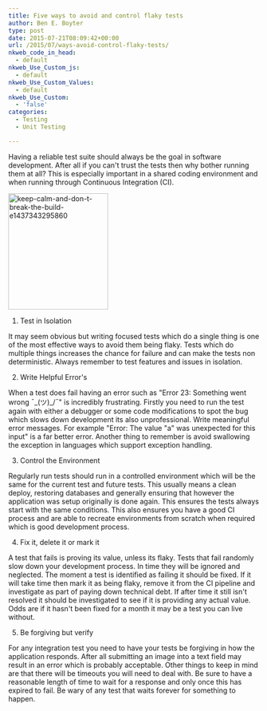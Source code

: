 ```yaml
---
title: Five ways to avoid and control flaky tests
author: Ben E. Boyter
type: post
date: 2015-07-21T08:09:42+00:00
url: /2015/07/ways-avoid-control-flaky-tests/
nkweb_code_in_head:
  - default
nkweb_Use_Custom_js:
  - default
nkweb_Use_Custom_Values:
  - default
nkweb_Use_Custom:
  - 'false'
categories:
  - Testing
  - Unit Testing

---
```

Having a reliable test suite should always be the goal in software development. After all if you can't trust the tests then why bother running them at all? This is especially important in a shared coding environment and when running through Continuous Integration (CI).

[<img class="alignnone size-full wp-image-1327" src="http://www.boyter.org/wp-content/uploads/2016/08/keep-calm-and-don-t-break-the-build-e1437343295860.png" alt="keep-calm-and-don-t-break-the-build-e1437343295860" width="200" height="233" />][1]

1. Test in Isolation

It may seem obvious but writing focused tests which do a single thing is one of the most effective ways to avoid them being flaky. Tests which do multiple things increases the chance for failure and can make the tests non deterministic. Always remember to test features and issues in isolation.

2. Write Helpful Error's

When a test does fail having an error such as "Error 23: Something went wrong ¯\_(ツ)_/¯" is incredibly frustrating. Firstly you need to run the test again with either a debugger or some code modifications to spot the bug which slows down development its also unprofessional. Write meaningful error messages. For example "Error: The value "a" was unexpected for this input" is a far better error. Another thing to remember is avoid swallowing the exception in languages which support exception handling.

3. Control the Environment

Regularly run tests should run in a controlled environment which will be the same for the current test and future tests. This usually means a clean deploy, restoring databases and generally ensuring that however the application was setup originally is done again. This ensures the tests always start with the same conditions. This also ensures you have a good CI process and are able to recreate environments from scratch when required which is good development process.

4. Fix it, delete it or mark it

A test that fails is proving its value, unless its flaky. Tests that fail randomly slow down your development process. In time they will be ignored and neglected. The moment a test is identified as failing it should be fixed. If it will take time then mark it as being flaky, remove it from the CI pipeline and investigate as part of paying down technical debt. If after time it still isn't resolved it should be investigated to see if it is providing any actual value. Odds are if it hasn't been fixed for a month it may be a test you can live without.

5. Be forgiving but verify

For any integration test you need to have your tests be forgiving in how the application responds. After all submitting an image into a text field may result in an error which is probably acceptable. Other things to keep in mind are that there will be timeouts you will need to deal with. Be sure to have a reasonable length of time to wait for a response and only once this has expired to fail. Be wary of any test that waits forever for something to happen.

 [1]: http://www.boyter.org/wp-content/uploads/2016/08/keep-calm-and-don-t-break-the-build-e1437343295860.png